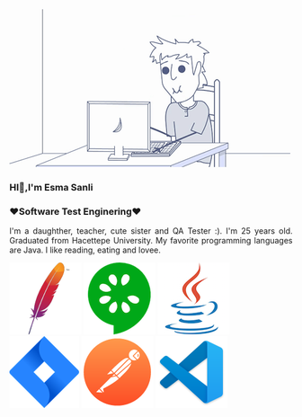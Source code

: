 

<img src="https://github.com/EsmaSSanli1998/EsmaSSanli1998/blob/main/gif4.gif?raw=true">

<h3>HI👋,I'm Esma Sanli</h3>
<h3>♥Software Test Enginering♥</h3>

<p align="justify">I'm a daughther, teacher, cute sister and QA Tester :). I'm 25 years old. Graduated from Hacettepe University. My favorite programming languages are Java. I like reading, eating and lovee.</p>

<img src="https://github.com/EsmaSSanli1998/EsmaSSanli1998/blob/main/apache.png?raw=true"> 
<img src="https://github.com/EsmaSSanli1998/EsmaSSanli1998/blob/main/cucumber.png?raw=true">
<img src="https://github.com/EsmaSSanli1998/EsmaSSanli1998/blob/main/java.png?raw=true">
<img src="https://github.com/EsmaSSanli1998/EsmaSSanli1998/blob/main/jira-new.png?raw=true">
<img src="https://github.com/EsmaSSanli1998/EsmaSSanli1998/blob/main/postman.png?raw=true">
<img src="https://github.com/EsmaSSanli1998/EsmaSSanli1998/blob/main/vscode.png?raw=true">

